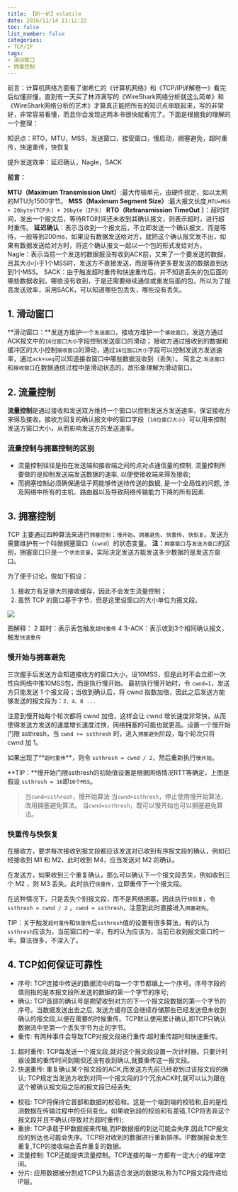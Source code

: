 ```yaml
---
title: 【扒一扒】volatile
date: 2016/11/14 11:12:22
toc: false
list_number: false
categories:
- TCP/IP
tags:
- 滑动窗口
- 拥塞控制
---
```


前言：计算机网络方面看了谢希仁的《计算机网络》和《TCP/IP详解卷一》看完后似懂非懂，直到有一天买了林沛满写的《WireShark网络分析就这么简单》和《WireShark网络分析的艺术》才算真正能把所有的知识点串联起来，写的非常好，非常容易看懂，而且你会发现这两本书很快就看完了。下面是根据我的理解的一个整理：

知识点：RTO，MTU，MSS，发送窗口，接受窗口，慢启动，拥塞避免，超时重传，快速重传，快恢复

提升发送效率：延迟确认，Nagle，SACK

**前言：** 

**MTU（Maximum Transmission Unit）**:最大传输单元，由硬件规定，如以太网的MTU为1500字节。
**MSS（Maximum Segment Size）**:最大报文长度,`MTU=MSS + 20byte(TCP头) + 20byte（IP头）`
**RTO（Retransmission TimeOut ）**：超时时间，发出一个报文后，等待RTO时间还未收到其确认报文，则表示超时，进行超时重传。
**延迟确认**：表示当收到一个报文后，不立即发送一个确认报文，而是等待，一般等到200ms，如果没有数据发送给对方，就把这个确认报文发不出，如果有数据发送给对方时，将这个确认报文一起以一个包的形式发给对方。
Nagle：表示当前一个发送的数据报没有收到ACK前，又来了一个要发送的数据，且其大小小于1个MSS时，发送方不直接发送，而是等待更多要发送的数据直到达到1个MSS。
SACK：由于触发超时重传和快速重传后，并不知道丢失的包后面的哪些数据收到，哪些没有收到，于是还需要继续通信或重发后面的包，所以为了提高发送效率，采用SACK，可以知道哪些包丢失，哪些没有丢失。

## 1. 滑动窗口
**滑动窗口：**发送方维护一个`发送窗口`，接收方维护一个`接收窗口`，发送方通过ACK报文中的`16位窗口大小`字段控制发送窗口的滑动；
接收方通过接收到的数据和缓冲区的大小控制`接收窗口`的滑动，通过`16位窗口大小`字段可以控制发送方发送速率，通过`ack+seq`可以知道接收窗口中哪些数据没收到（丢失）。
简言之:`发送窗口`和`接收窗口`在数据通信过程中是滑动状态的，故形象理解为滑动窗口。

## 2. 流量控制
**流量控制**是通过接收和发送双方维持一个窗口以控制发送方发送速率，保证接收方来得及接收。接收方回复的确认报文中的窗口字段（`16位窗口大小`）可以用来控制发送方窗口大小，从而影响发送方的发送速率。

### 流量控制与拥塞控制的区别
- 流量控制往往是指在发送端和接收端之间的点对点通信量的控制. 流量控制所要做的是抑制发送端发送数据的速率, 以便使接收端来得及接收; 
- 而拥塞控制必须确保通信子网能够传送待传送的数据, 是一个全局性的问题, 涉及网络中所有的主机、路由器以及导致网络传输能力下降的所有因素.


## 3. 拥塞控制

TCP 主要通过四种算法来进行`拥塞控制`：`慢开始`、`拥塞避免`、`快重传`、`快恢复`。发送方需要维护有一个叫做拥塞窗口（`cwnd`）的状态变量。
**注：**`拥塞窗口`与`发送方窗口`的区别，拥塞窗口只是一个`状态变量`，实际决定发送方能发送多少数据的是发送方窗口。

为了便于讨论，做如下假设：
1. 接收方有足够大的接收缓存，因此不会发生流量控制；
2. 虽然 TCP 的窗口基于字节，但是这里设窗口的大小单位为报文段。

![](/images/tcp-cwnd.png)

图解释：
2 超时：表示丢包触发`超时重传`
4 3-ACK：表示收到3个相同确认报文，触发`快速重传`

### 慢开始与拥塞避免
三次握手后发送方会知道接收方的窗口大小，设10MSS，但是此时不会立即一次性向网络中推10MSS包，而是执行慢开始。
最初执行慢开始时，令 `cwnd=1`，发送方只能发送 1 个报文段；当收到确认后，将 cwnd 指数加倍，因此之后发送方能够发送的报文段为：`2、4、8 ...`

注意到慢开始每个轮次都将 cwnd 加倍，这样会让 cwnd 增长速度非常快，从而使得发送方发送的速度增长速度过快，网络拥塞的可能也就更高。设置一个慢开始门限 ssthresh，当 `cwnd >= ssthresh` 时，进入`拥塞避免`阶段，每个轮次只将 cwnd 加 1。

如果出现了**`超时重传`**，则令 `ssthresh = cwnd / 2`，然后重新执行`慢开始`。

**TIP：**慢开始门限ssthresh的初始值设置是根据网络情况RTT等确定，上图是假设 `ssthresh = 16`即`16个MSS`。

> 当`cwnd<ssthresh`，慢开始算法
> 当`cwnd>ssthresh`，停止使用慢开始算法，改用拥塞避免算法。
> 当`cwnd=ssthresh`，既可以慢开始也可以拥塞避免算法。

### 快重传与快恢复

在接收方，要求每次接收到报文段都应该发送对已收到有序报文段的确认，例如已经接收到 M1 和 M2，此时收到 M4，应当发送对 M2 的确认。

在发送方，如果收到三个重复确认，那么可以确认下一个报文段丢失，例如收到三个 M2 ，则 M3 丢失。此时执行`快重传`，立即重传下一个报文段。

在这种情况下，只是丢失个别报文段，而不是网络拥塞，因此执行`快恢复`，令 `ssthresh = cwnd / 2` ，`cwnd = ssthresh`，注意到此时直接进入`拥塞避免`。


TIP：关于触发`超时重传`和`快重传`后`ssthresh`值的设置有很多算法，有的认为`ssthresh`应该为，当前窗口的一半，有的认为应该为，当前已收到报文窗口的一半。算法很多，不深入了。

## 4. TCP如何保证可靠性
- 序号: TCP连接中传送的数据流中的每一个字节都编上一个序号。序号字段的值则指的是本报文段所发送的数据的第一个字节的序号;
- 确认: TCP首部的确认号是期望收到对方的下一个报文段数据的第一个字节的序号。当数据发送出去之后, 发送方缓存区会继续存储那些已经发送但未收到确认的报文段,以便在需要的时候重传。TCP默认使用累计确认,即TCP只确认数据流中至第一个丢失字节为止的字节。
- 重传: 有两种事件会导致TCP对报文段进行重传:超时重传超时和快速重传。
 1. 超时重传: TCP每发送一个报文段,就对这个报文段设置一次计时器。只要计时器设置的重传时间到期但还没有收到确认,就要重传这一报文段。
 2. 快速重传: 重复确认某个报文段的ACK,而发送方先前已经收到过该报文段的确认; TCP规定当发送方收到对同一个报文段的3个冗余ACK时,就可以认为跟在这个被确认报文段之后的报文段已经丢失;
- 校验: TCP将保持它首部和数据的校验和。这是一个端到端的校验和,目的是检测数据在传输过程中的任何变化。如果收到段的校验和有差错,TCP将丢弃这个报文段并且不确认(导致对方超时重传);
- 重排: TCP承载于IP数据报来传输,而IP数据报的到达可能会失序,因此TCP报文段的到达也可能会失序。TCP将对收到的数据进行重新排序。IP数据报会发生重复,TCP的接收端会丢弃重复的数据。
- 流量控制: TCP还能提供流量控制。TCP连接的每一方都有一定大小的缓冲空间。
- 分片: 应用数据被分割成TCP认为最适合发送的数据块,称为TCP报文段传递给IP层。



